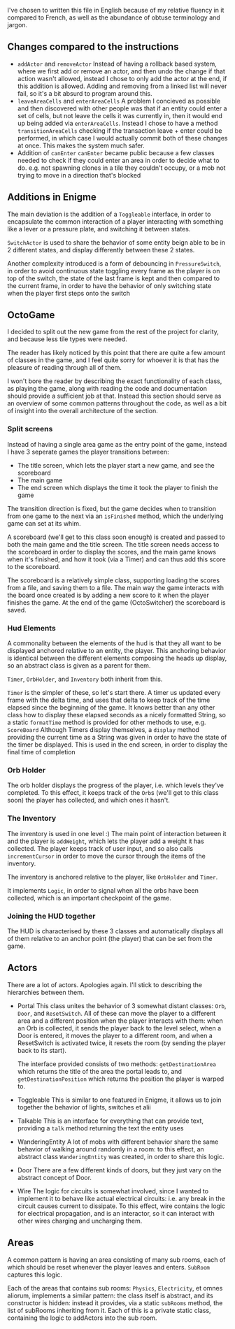 I've chosen to written this file in English because of my relative fluency in it compared to French,
as well as the abundance of obtuse terminology and jargon.

## Changes compared to the instructions
- `addActor` and `removeActor`
  Instead of having a rollback based system, where we first add or remove an actor,
  and then undo the change if that action wasn't allowed, instead I chose to only add the actor at the end,
  if this addition is allowed. Adding and removing from a linked list will never fail, so it's a bit absurd
  to program around this.
 - `leaveAreaCells` and `enterAreaCells`
  A problem I concieved as possible and then discovered with other people was that if an entity could enter
  a set of cells, but not leave the cells it was currently in, then it would end up being added via `enterAreaCells`.
  Instead I chose to have a method `transitionAreaCells` checking if the transaction leave + enter could be
  performed, in which case I would actually commit both of these changes at once. This makes the system
  much safer. 
 - Addition of `canEnter`
   `canEnter` became public because a few classes needed to check if they could enter an area in order to decide
   what to do. e.g. not spawning clones in a tile they couldn't occupy, or a mob not trying to move in a direction
   that's blocked
 
 
 ## Additions in Enigme
 The main deviation is the addition of a `Toggleable` interface, in order to encapsulate
 the common interaction of a player interacting with something like a lever or a pressure plate, and switching it
 between states.
 
 `SwitchActor` is used to share the behavior of some entity beign able to be in 2 different states,
 and display differently between these 2 states.
 
 Another complexity introduced is a form of debouncing in `PressureSwitch`, in order to avoid
 continuous state toggling every frame as the player is on top of the switch, the state of the last
 frame is kept and then compared to the current frame, in order to have the behavior of only switching state
 when the player first steps onto the switch
 
 
 ## OctoGame
 I decided to split out the new game from the rest of the project for clarity, and because less tile types
 were needed.
 
 The reader has likely noticed by this point that there are quite a few amount of classes in the game,
 and I feel quite sorry for whoever it is that has the pleasure of reading through all of them.
 
 I won't bore the reader by describing the exact functionality of each class, as playing the game, along
 with reading the code and documentation should provide a sufficient job at that.
 Instead this section should serve as an overview of some common patterns throughout the code, as well as a bit
 of insight into the overall architecture of the section.
 
 ### Split screens
 Instead of having a single area game as the entry point of the game, instead I have 3 seperate games the player
 transitions between:
 - The title screen, which lets the player start a new game, and see the scoreboard
 - The main game
 - The end screen which displays the time it took the player to finish the game

The transition direction is fixed, but the game decides when to transition from one game to the next via
an `isFinished` method, which the underlying game can set at its whim.

A scoreboard (we'll get to this class soon enough) is created and passed to both the main game and the title screen.
The title screen needs access to the scoreboard in order to display the scores, and the main game knows when it's finished,
and how it took (via a Timer) and can thus add this score to the scoreboard.

The scoreboard is a relatively simple class, supporting loading the scores from a file, and saving them to a file.
The main way the game interacts with the board once created is by adding a new score to it when the player finishes
the game. At the end of the game (OctoSwitcher) the scoreboard is saved.

### Hud Elements
A commonality between the elements of the hud is that they all want to be displayed anchored relative to an entity,
the player. This anchoring behavior is identical between the different elements composing the heads up display,
so an abstract class is given as a parent for them.

`Timer`, `OrbHolder`, and `Inventory` both inherit from this.

`Timer` is the simpler of these, so let's start there.
A timer us updated every frame with the delta time, and uses that delta to keep track of the time elapsed since the
beginning of the game. It knows better than any other class how to display these elapsed seconds as a nicely
formatted String, so a static `formatTime` method is provided for other methods to use, e.g. `ScoreBoard`
Although Timers display themselves, a `display` method providing the current time as a String was given
in order to have the state of the timer be displayed. This is used in the end screen, in order to display
the final time of completion

### Orb Holder

The orb holder displays the progress of the player, i.e. which levels they've completed. To this effect,
it keeps track of the `Orb`s (we'll get to this class soon) the player has collected, and which ones it hasn't.


### The Inventory
The inventory is used in one level :) The main point of interaction between it and the player is `addWeight`,
which lets the player add a weight it has collected. The player keeps track of user input, and
so also calls `incrementCursor` in order to move the cursor through the items of the inventory.

The inventory is anchored relative to the player, like `OrbHolder` and `Timer`.

It implements `Logic`, in order to signal when all the orbs have been collected, which is an important
checkpoint of the game.

### Joining the HUD together
The HUD is characterised by these 3 classes and automatically displays all of them relative to an anchor
point (the player) that can be set from the game.

## Actors
There are a lot of actors. Apologies again. I'll stick to describing the hierarchies between them.

- Portal
  This class unites the behavior of 3 somewhat distant classes: `Orb`, `Door`, and `ResetSwitch`.
  All of these can move the player to a different area and a different position when the player interacts with them:
  when an Orb is collected, it sends the player back to the level select, when a Door is entered, it moves
  the player to a different room, and when a ResetSwitch is activated twice, it resets the room (by sending the player
  back to its start).
  
  The interface provided consists of two methods: `getDestinationArea` which returns the title of the area
  the portal leads to, and `getDestinationPosition` which returns the position the player is warped to.

- Toggleable
  This is similar to one featured in Enigme, it allows us to join together the behavior
  of lights, switches et alii

- Talkable
  This is an interface for everything that can provide text, providing a `talk` method returning
  the text the entity uses
  
 - WanderingEntity
  A lot of mobs with different behavior share the same behavior of walking around randomly in a room:
  to this effect, an abstract class `WanderingEntity` was created, in order to share this logic.
  
 - Door
   There are a few different kinds of doors, but they just vary on the abstract concept of Door.
  
  - Wire
   The logic for circuits is somewhat involved, since I wanted to implement it to behave like actual electrical
   circuits: i.e. any break in the circuit causes current to dissipate. To this effect,
   wire contains the logic for electrical propagation, and is an interactor, so it can interact with other
   wires charging and uncharging them.
   
  ## Areas
  
  A common pattern is having an area consisting of many sub rooms, each of which should be reset whenever the player
  leaves and enters. `SubRoom` captures this logic.
  
  Each of the areas that contains sub rooms: `Physics`, `Electricity`, et omnes aliorum, implements
  a similar pattern: the class itself is abstract, and its constructor is hidden:
  instead it provides, via a static `subRooms` method, the list of subRooms inheriting from it.
  Each of this is a private static class, containing the logic to addActors into the sub room.
